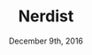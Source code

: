 ---
layout: articles
title: "Nerdist"
date: December 9th, 2016
link: http://nerdist.com/how-lego-can-help-blind-people-experience-the-world/
img: nerdist.jpg
color: 2
---